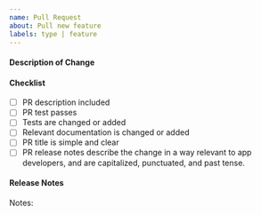 ```yaml
---
name: Pull Request
about: Pull new feature
labels: type | feature
---
```


#### Description of Change
<!--
Thank you for your Pull Request. Please provide a description above and review
the requirements below.
-->

#### Checklist
<!-- Remove items that do not apply. For completed items, change [ ] to [x]. -->

- [ ] PR description included
- [ ] PR test passes
- [ ] Tests are changed or added
- [ ] Relevant documentation is changed or added
- [ ] PR title is simple and clear
- [ ] PR release notes describe the change in a way relevant to app developers, and are capitalized, punctuated, and past tense.

#### Release Notes

Notes: <!-- Please add a one-line description for app developers to read in the release notes, or `no-notes` if no notes relevant to app developers. -->
